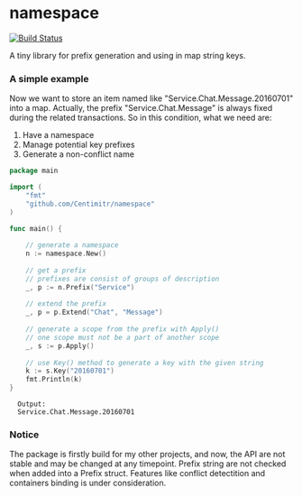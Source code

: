 # namespace

[![Build Status](https://travis-ci.org/Centimitr/namespace.svg?branch=master)](https://travis-ci.org/Centimitr/namespace)

A tiny library for prefix generation and using in map string keys.

### A simple example

Now we want to store an item named like "Service.Chat.Message.20160701" into a map. Actually, the prefix "Service.Chat.Message" is always fixed during the related transactions. So in this condition, what we need are:

1. Have a namespace
2. Manage potential key prefixes
3. Generate a non-conflict name

```Go
package main

import (
	"fmt"
	"github.com/Centimitr/namespace"
)

func main() {
  
    // generate a namespace
	n := namespace.New()
	
	// get a prefix
	// prefixes are consist of groups of description
	_, p := n.Prefix("Service")
	
	// extend the prefix
	_, p = p.Extend("Chat", "Message")
	
	// generate a scope from the prefix with Apply()
	// one scope must not be a part of another scope
	_, s := p.Apply()
	
	// use Key() method to generate a key with the given string
	k := s.Key("20160701")
	fmt.Println(k) 
}

```

```
  Output:
  Service.Chat.Message.20160701
```

### Notice

The package is firstly build for my other projects, and now, the API are not stable and may be changed at any timepoint. Prefix string are not checked when added into a Prefix struct. Features like conflict detectition and containers binding is under consideration.
